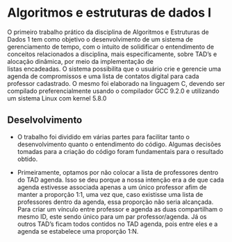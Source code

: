 
# Algoritmos e estruturas de dados I

  O primeiro trabalho prático da disciplina de Algoritmos e Estruturas de Dados 1 tem como objetivo o desenvolvimento de um sistema de gerenciamento de tempo, com o 
  intuito de solidificar o entendimento de conceitos relacionados a disciplina, mais especificamente, sobre TAD’s e alocação dinâmica, por meio da implementação de   
  listas encadeadas. O sistema possibilita que o usuário crie e gerencie uma agenda de compromissos e uma lista de contatos digital para cada professor cadastrado. 
  O mesmo foi elaborado na linguagem C, devendo ser compilado preferencialmente usando o compilador GCC 9.2.0 e utilizando um sistema Linux com kernel 5.8.0

## Deselvolvimento

  - O trabalho foi dividido em várias partes para facilitar tanto o desenvolvimento quanto
  o entendimento do código. Algumas decisões tomadas para a criação do código foram
  fundamentais para o resultado obtido.
  
  - Primeiramente, optamos por não colocar a lista de professores dentro do TAD
  agenda. Isso se deu porque a nossa intenção era a de que cada agenda estivesse
  associada apenas a um único professor afim de manter a proporção 1:1, uma vez que, caso
  existisse uma lista de professores dentro da agenda, essa proporção não seria alcançada.
  Para criar um vínculo entre professor e agenda as duas compartilham o mesmo ID, este
  sendo único para um par professor/agenda. Já os outros TAD’s ficam todos contidos no TAD
  agenda, pois entre eles e a agenda se estabelece uma proporção 1:N.
